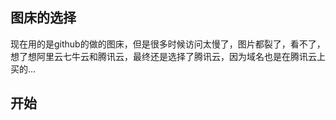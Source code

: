 ## 图床的选择
现在用的是github的做的图床，但是很多时候访问太慢了，图片都裂了，看不了，想了想阿里云七牛云和腾讯云，最终还是选择了腾讯云，因为域名也是在腾讯云上买的...  


## 开始



 <el-table-column prop="name_en" label="公司英文名" min-width="300">
          <template slot-scope="scope">
            <span
              :class="{ showDetail: !!scope.row.company_name_en == true }"
              @click="
                !!scope.row.company_name_en == true
                  ? openDetail(scope.row.company_id)
                  : null
              "
            >
              {{ scope.row.company_name_en | textFormat }}
            </span>
          </template>
        </el-table-column>
        <el-table-column prop="name_cn" label="公司中文名" min-width="300">
          <template slot-scope="scope">
            <span
              :class="{ showDetail: !!scope.row.company_name_cn == true }"
              @click="
                !!scope.row.company_name_cn == true
                  ? openDetail(scope.row.company_id)
                  : null
              "
            >
              {{ scope.row.company_name_cn | textFormat }}
            </span>
						
						
						
						
						
						vue+element中自定义表单校验特殊字符
						
						
						
						
						
						git撤销本地所有修改（新增、删除、修改）